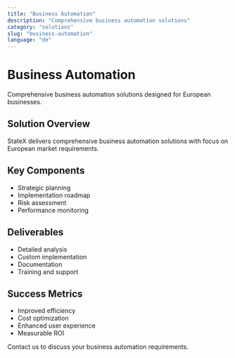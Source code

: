 ```yaml
---
title: "Business Automation"
description: "Comprehensive business automation solutions"
category: "solutions"
slug: "business-automation"
language: "de"
---
```


# Business Automation

Comprehensive business automation solutions designed for European businesses.

## Solution Overview

StateX delivers comprehensive business automation solutions with focus on European market requirements.

## Key Components

- Strategic planning
- Implementation roadmap
- Risk assessment
- Performance monitoring

## Deliverables

- Detailed analysis
- Custom implementation
- Documentation
- Training and support

## Success Metrics

- Improved efficiency
- Cost optimization
- Enhanced user experience
- Measurable ROI

Contact us to discuss your business automation requirements.